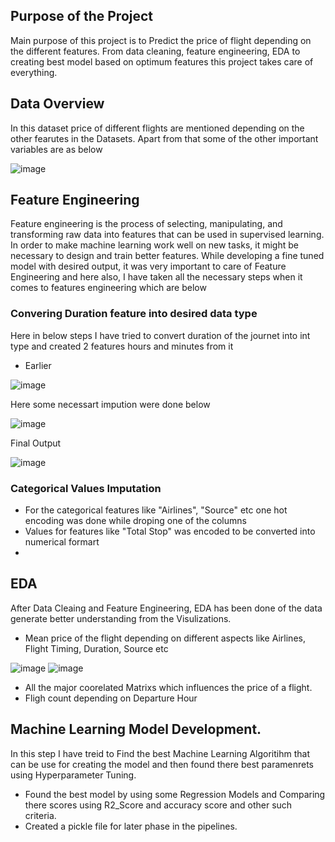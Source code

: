 ## Purpose of the Project
Main purpose of this project is to Predict the price of flight depending on the different features. From data cleaning, feature engineering, EDA to creating best model based on optimum features this project takes care of everything.
## Data Overview
In this dataset price of different flights are mentioned depending on the other fearutes in the Datasets. Apart from that some of the other important variables are as below


![image](https://user-images.githubusercontent.com/66120808/213873435-11f5f9e9-ba9f-40d7-aad1-bf419063b93f.png)

## Feature Engineering
Feature engineering is the process of selecting, manipulating, and transforming raw data into features that can be used in supervised learning. In order to make machine learning work well on new tasks, it might be necessary to design and train better features. While developing a fine tuned model with desired output, it was very important to care of Feature Engineering and here also, I have taken all the necessary steps when it comes to features engineering which are below

### Convering Duration feature into desired data type
Here in below steps I have tried to convert duration of the journet into int type and created 2 features hours and minutes from it

- Earlier

![image](https://user-images.githubusercontent.com/66120808/213873892-6d230b2e-adcc-4b44-a42c-7b8bfbddd4e6.png)

Here some necessart impution were done below

![image](https://user-images.githubusercontent.com/66120808/213873924-d8f79656-5e41-4d8a-b46e-e8c52d2b40b2.png)

Final Output

![image](https://user-images.githubusercontent.com/66120808/213873936-ba429d29-7259-44ff-8a50-793e80e997f4.png)

### Categorical Values Imputation
- For the categorical features like "Airlines", "Source" etc one hot encoding was done while droping one of the columns
- Values for features like "Total Stop" was encoded to be converted into numerical formart
- 
## EDA
After Data Cleaing and Feature Engineering, EDA has been done of the data generate better understanding from the Visulizations.

- Mean price of the flight depending on different aspects like Airlines, Flight Timing, Duration, Source etc

![image](https://user-images.githubusercontent.com/66120808/213874295-400f4280-683c-492a-8779-e9786f923a30.png)
![image](https://user-images.githubusercontent.com/66120808/213874307-d6818677-8901-4d22-8e05-9dce451c5ff1.png)

- All the major coorelated Matrixs which influences the price of a flight.
- Fligh count depending on Departure Hour
## Machine Learning Model Development.
In this step I have treid to Find the best Machine Learning Algoritihm that can be use for creating the model and then found there best paramenrets using Hyperparameter Tuning.
- Found the best model by using some Regression Models and Comparing there scores using R2_Score and accuracy score and other such criteria.
- Created a pickle file for later phase in the pipelines.
